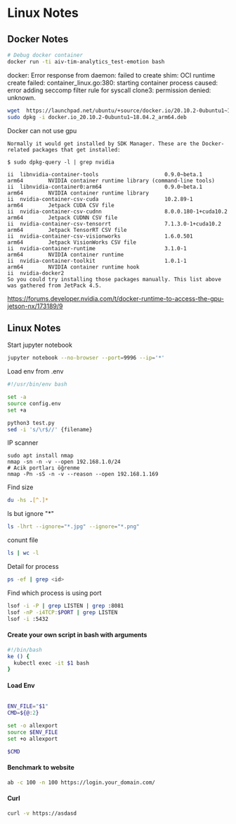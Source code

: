 # Linux Notes

## Docker Notes


```bash
# Debug docker container
docker run -ti aiv-tim-analytics_test-emotion bash
```

docker: Error response from daemon: failed to create shim: OCI runtime create failed: container_linux.go:380: starting container process caused: error adding seccomp filter rule for syscall clone3: permission denied: unknown.
```bash
wget  https://launchpad.net/ubuntu/+source/docker.io/20.10.2-0ubuntu1~18.04.2/+build/21335731/+files/docker.io_20.10.2-0ubuntu1~18.04.2_arm64.deb
sudo dpkg -i docker.io_20.10.2-0ubuntu1~18.04.2_arm64.deb
```

Docker can not use gpu
```
Normally it would get installed by SDK Manager. These are the Docker-related packages that get installed:

$ sudo dpkg-query -l | grep nvidia

ii  libnvidia-container-tools                     0.9.0~beta.1                                     arm64        NVIDIA container runtime library (command-line tools)
ii  libnvidia-container0:arm64                    0.9.0~beta.1                                     arm64        NVIDIA container runtime library
ii  nvidia-container-csv-cuda                     10.2.89-1                                        arm64        Jetpack CUDA CSV file
ii  nvidia-container-csv-cudnn                    8.0.0.180-1+cuda10.2                             arm64        Jetpack CUDNN CSV file
ii  nvidia-container-csv-tensorrt                 7.1.3.0-1+cuda10.2                               arm64        Jetpack TensorRT CSV file
ii  nvidia-container-csv-visionworks              1.6.0.501                                        arm64        Jetpack VisionWorks CSV file
ii  nvidia-container-runtime                      3.1.0-1                                          arm64        NVIDIA container runtime
ii  nvidia-container-toolkit                      1.0.1-1                                          arm64        NVIDIA container runtime hook
ii  nvidia-docker2
So you could try installing those packages manually. This list above was gathered from JetPack 4.5.
```
https://forums.developer.nvidia.com/t/docker-runtime-to-access-the-gpu-jetson-nx/173189/9


## Linux Notes

Start jupyter notebook
```bash
jupyter notebook --no-browser --port=9996 --ip='*'
```

Load env from .env
```bash
#!/usr/bin/env bash

set -a
source config.env
set +a

python3 test.py
sed -i 's/\r$//' {filename}
```

IP scanner
```
sudo apt install nmap
nmap -sn -n -v --open 192.168.1.0/24
# Acik portları öğrenme
nmap -Pn -sS -n -v --reason --open 192.168.1.169
```

Find size
```bash
du -hs .[^.]*
```

ls but ignore "*"
```bash
ls -lhrt --ignore="*.jpg" --ignore="*.png"
```

conunt file
```bash
ls | wc -l
````

Detail for process
```bash
ps -ef | grep <id>
```

Find which process is using port
```bash
lsof -i -P | grep LISTEN | grep :8081
lsof -nP -i4TCP:$PORT | grep LISTEN
lsof -i :5432
``````

#### Create your own script in bash with arguments

```bash
#!/bin/bash
ke () {
  kubectl exec -it $1 bash
}
```


#### Load Env
```bash

ENV_FILE="$1"
CMD=${@:2}

set -o allexport
source $ENV_FILE
set +o allexport

$CMD

```

#### Benchmark to website
```bash
ab -c 100 -n 100 https://login.your_domain.com/
```

#### Curl
```bash
curl -v https://asdasd
``````